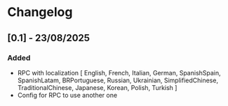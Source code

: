 # Changelog

## [0.1] - 23/08/2025

### Added

- RPC with localization [ English, French, Italian, German, SpanishSpain, SpanishLatam, BRPortuguese, Russian, Ukrainian, SimplifiedChinese, TraditionalChinese, Japanese, Korean, Polish, Turkish ]
- Config for RPC to use another one